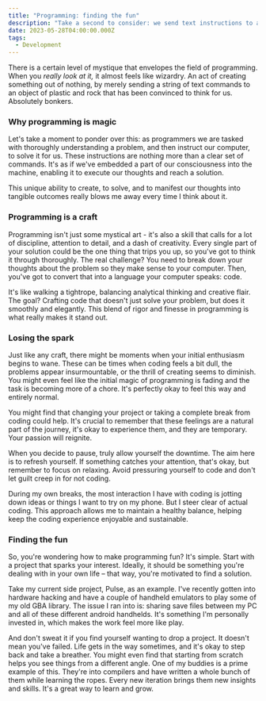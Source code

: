 ```yaml
---
title: "Programming: finding the fun"
description: "Take a second to consider: we send text instructions to a bunch of plastic and rocks that was convinced to think for us via lightning. We are wizards!"
date: 2023-05-28T04:00:00.000Z
tags:
  - Development
---
```


There is a certain level of mystique that envelopes the field of programming. When you _really look at it,_ it almost feels like wizardry. An act of creating something out of nothing, by merely sending a string of text commands to an object of plastic and rock that has been convinced to think for us. Absolutely bonkers.

### Why programming is magic

Let's take a moment to ponder over this: as programmers we are tasked with thoroughly understanding a problem, and then instruct our computer, to solve it for us. These instructions are nothing more than a clear set of commands. It's as if we've embedded a part of our consciousness into the machine, enabling it to execute our thoughts and reach a solution.

This unique ability to create, to solve, and to manifest our thoughts into tangible outcomes really blows me away every time I think about it.

### Programming is a craft

Programming isn't just some mystical art - it's also a skill that calls for a lot of discipline, attention to detail, and a dash of creativity. Every single part of your solution could be the one thing that trips you up, so you've got to think it through thoroughly. The real challenge? You need to break down your thoughts about the problem so they make sense to your computer. Then, you've got to convert that into a language your computer speaks: code.

It's like walking a tightrope, balancing analytical thinking and creative flair. The goal? Crafting code that doesn't just solve your problem, but does it smoothly and elegantly. This blend of rigor and finesse in programming is what really makes it stand out.

### Losing the spark

Just like any craft, there might be moments when your initial enthusiasm begins to wane. These can be times when coding feels a bit dull, the problems appear insurmountable, or the thrill of creating seems to diminish. You might even feel like the initial magic of programming is fading and the task is becoming more of a chore. It's perfectly okay to feel this way and entirely normal.

You might find that changing your project or taking a complete break from coding could help. It's crucial to remember that these feelings are a natural part of the journey, it's okay to experience them, and they are temporary. Your passion will reignite.

When you decide to pause, truly allow yourself the downtime. The aim here is to refresh yourself. If something catches your attention, that's okay, but remember to focus on relaxing. Avoid pressuring yourself to code and don't let guilt creep in for not coding.

During my own breaks, the most interaction I have with coding is jotting down ideas or things I want to try on my phone. But I steer clear of actual coding. This approach allows me to maintain a healthy balance, helping keep the coding experience enjoyable and sustainable.

### Finding the fun

So, you're wondering how to make programming fun? It's simple. Start with a project that sparks your interest. Ideally, it should be something you're dealing with in your own life – that way, you're motivated to find a solution.

Take my current side project, Pulse, as an example. I've recently gotten into hardware hacking and have a couple of handheld emulators to play some of my old GBA library. The issue I ran into is: sharing save files between my PC and all of these different android handhelds. It's something I'm personally invested in, which makes the work feel more like play.

And don't sweat it if you find yourself wanting to drop a project. It doesn't mean you've failed. Life gets in the way sometimes, and it's okay to step back and take a breather. You might even find that starting from scratch helps you see things from a different angle. One of my buddies is a prime example of this. They're into compilers and have written a whole bunch of them while learning the ropes. Every new iteration brings them new insights and skills. It's a great way to learn and grow.
